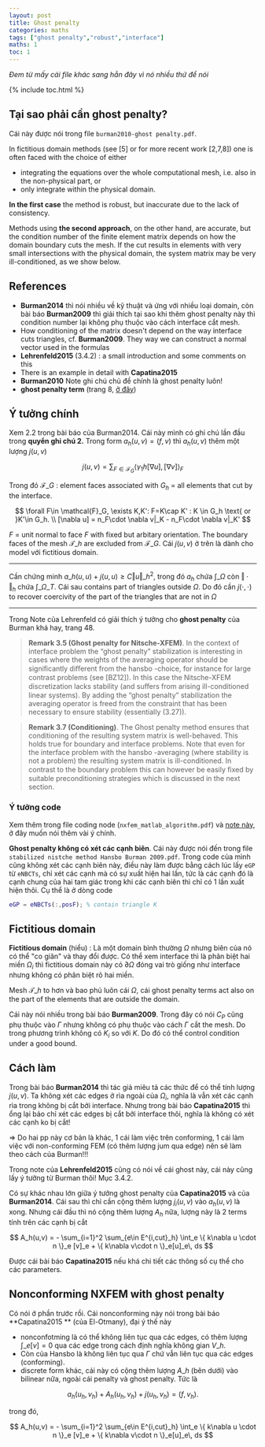```yaml
---
layout: post
title: Ghost penalty
categories: maths
tags: ["ghost penalty","robust","interface"]
maths: 1
toc: 1
---
```


*Đem từ mấy cái file khác sang hẳn đây vì nó nhiều thứ để nói*

{% include toc.html %}

## Tại sao phải cần ghost penalty?

Cái này được nói trong file `burman2010-ghost penalty.pdf`.

In fictitious domain methods (see [5] or for more recent work [2,7,8]) one is often faced with the choice of either 

- integrating the equations over the whole computational mesh, i.e. also in the non-physical part, or 
- only integrate within the physical domain. 

**In the first case** the method is robust, but inaccurate due to the lack of consistency. 

Methods using **the second approach**, on the other hand, are accurate, but the condition number of the finite element matrix depends on how the domain boundary cuts the mesh. If the cut results in elements with very small intersections with the physical domain, the system matrix may be very ill-conditioned, as we show below.

## References

- **Burman2014** thì nói nhiều về kỹ thuật và ứng với nhiều loại domain, còn bài báo **Burman2009** thì giải thích tại sao khi thêm ghost penalty này thì condition number lại không phụ thuộc vào cách interface cắt mesh.
- How conditioning of the matrix doesn't depend on the way interface cuts triangles, cf. **Burman2009**. They way we can construct a normal vector used in the formulas
- **Lehrenfeld2015** (3.4.2) : a small introduction and some comments on this
- There is an example in detail with **Capatina2015**
- **Burman2010** Note ghi chú chủ đề chính là ghost penalty luôn!
-  **ghost penalty term** (trang 8, [ở đây](https://hal.inria.fr/hal-01149225/file/RR-8723.pdf))

## Ý tưởng chính

Xem 2.2 trong bài báo của Burman2014. Cái này mình có ghi chú lần đầu trong **quyển ghi chú 2.** Trong form $a_h(u,v)=(f,v)$ thì $a_h(u,v)$ thêm một lượng $j(u,v)$

$$
j(u,v) = \sum_{F\in \mathcal{F}_G} \langle \gamma_1 h [\nabla u],[\nabla v] \rangle_F
$$

Trong đó $\mathcal{F}\_G$ : element faces associated with $G_h$ = all elements that cut by the interface.

$$
\forall F\in \mathcal{F}_G, \exists K,K': F=K\cap K' : K \in G_h \text{ or }K'\in G_h. \\
[\nabla u] = n_F\cdot \nabla v|_K - n_F\cdot \nabla v|_K'
$$

$F$ = unit normal to face $F$ with fixed but arbitary orientation. The boundary faces of the mesh $\mathcal{T}\_h$ are excluded from $\mathcal{F}\_G$. Cái $j(u,v)$ ở trên là dành cho model với fictitious domain.

---

Cần chứng minh $a\_h(u,u) + j(u,u) \ge C \Vert u \Vert\_h^2$, trong đó $a_h$ chứa $\int\_{\Omega}$ còn $\Vert \cdot \Vert_h$ chứa $\int\_{\Omega\_T}$. Cái sau contains part of triangles outside $\Omega$. Do đó cần $j(\cdot,\cdot)$ to recover coercivity of the part of the triangles that are not in $\Omega$

---

Trong Note của Lehrenfeld có giải thích ý tưởng cho **ghost penalty** của Burman khá hay, trang 48.

> **Remark 3.5 (Ghost penalty for Nitsche-XFEM)**. In the context of interface problem the “ghost penalty” stabilization is interesting in cases where the weights of the averaging operator should be signiﬁcantly diﬀerent from the hansbo -choice, for instance for large contrast problems (see [BZ12]). In this case the Nitsche-XFEM discretization lacks stability (and suﬀers from arising ill-conditioned linear systems). By adding the “ghost penalty” stabilization the averaging operator is freed from the constraint that has been necessary to ensure stability (essentially (3.27)).

> **Remark 3.7 (Conditioning)**. The Ghost penalty method ensures that conditioning of the resulting system matrix is well-behaved. This holds true for boundary and interface problems. Note that even for the interface problem with the hansbo -averaging (where stability is not a problem) the resulting system matrix is ill-conditioned. In contrast to the boundary problem this can however be easily ﬁxed by suitable preconditioning strategies which is discussed in the next section.

### Ý tưởng code

Xem thêm trong file coding node (`nxfem_matlab_algorithm.pdf`) và [note này](/maths/nxfem-hansbo-arnold-nitsche/#ghost-penalty), ở đây muốn nói thêm vài ý chính.

**Ghost penalty không có xét các cạnh biên**. Cái này được nói đến trong file `stabilized nistche method Hansbo Burman 2009.pdf`. Trong code của mình cũng không xét các cạnh biên này, điều này làm được bằng cách lúc lấy `eGP` từ `eNBCTs`, chỉ xét các cạnh mà có sự xuất hiện hai lần, tức là các cạnh đó là cạnh chung của hai tam giác trong khi các cạnh biên thì chỉ có 1 lần xuất hiện thôi. Cụ thể là ở dòng code

~~~ matlab
eGP = eNBCTs(:,posF); % contain triangle K
~~~

## Fictitious domain

**Fictitious domain** (hiểu) : Là một domain bình thường $\Omega$ nhưng biên của nó có thể "co giãn" và thay đổi được. Có thể xem interface thì là phân biệt hai miền $\Omega_i$ thì fictitious domain này có $\partial \Omega$ đóng vai trò giống như interface nhưng không có phân biệt rõ hai miền.

Mesh $\mathcal{T}\_h$ to hơn và bao phủ luôn cái $\Omega$, cái ghost penalty terms act also on the part of the elements that are outside the domain.

Cái này nói nhiều trong bài báo **Burman2009**. Trong đây có nói $C_P$ cũng phụ thuộc vào $\Gamma$ nhưng không có phụ thuộc vào cách $\Gamma$ cắt the mesh. Do trong phương trình không có $K_i$ so với $K$. Do đó có thể control condition under a good bound.

## Cách làm

Trong bài báo **Burman2014** thì tác giả miêu tả các thức để có thể tính lượng $j(u,v)$. Ta không xét các edges ở rìa ngoài của $\Omega_i$, nghĩa là vẫn xét các cạnh rìa trong không bị cắt bởi interface. Nhưng trong bài báo **Capatina2015** thì ổng lại bảo chỉ xét các edges bị cắt bởi interface thôi, nghĩa là không có xét các cạnh ko bị cắt!

$\Rightarrow$ Do hai pp này cơ bản là khác, 1 cái làm việc trên conforming, 1 cái làm việc với non-conforming FEM (có thêm lượng jum qua edge) nên sẽ làm theo cách của Burman!!!

Trong note của **Lehrenfeld2015** cũng có nói về cái ghost này, cái này cũng lấy ý tưởng từ Burman thôi! Mục 3.4.2.

Có sự khác nhau lớn giữa ý tưởng ghost penalty của **Capatina2015** và của **Burman2014**. Cái sau thì chỉ cần cộng thêm lượng $j_i(u,v)$ vào $a_h(u,v)$ là xong. Nhưng cái đầu thì nó cộng thêm lượng $A_h$ nữa, lượng này là 2 terms tính trên các cạnh bị cắt

$$
A_h(u,v) = - \sum_{i=1}^2 \sum_{e\in E^{i,cut}_h} \int_e \{ k\nabla u \cdot n \}_e [v]_e + \{ k\nabla v\cdot n \}_e[u]_e\, ds
$$

Được cái bài báo **Capatina2015** nếu khá chi tiết các thông số cụ thể cho các parameters.

## Nonconforming NXFEM with ghost penalty

Có nói ở phần trước rồi. Cái nonconforming này nói trong bài báo **Capatina2015 ** (của El-Otmany), đại ý thế này

- nonconfotming là có thể không liên tục qua các edges, có thêm lượng $\int\_e[v]=0$ qua các edge trong cách định nghĩa không gian $V\_h$.
- Còn của Hansbo là không liên tục qua $\Gamma$ chứ vẫn liên tục qua các edges (conforming).
- discrete form khác, cái này có cộng thêm lượng $A\_h$ (bên dưới) vào bilinear nữa, ngoài cái penalty và ghost penalty. Tức là 

$$
a_h(u_h,v_h)+A_h(u_h,v_h)+j(u_h,v_h) = (f,v_h).
$$

trong đó,

$$
A_h(u,v) = - \sum_{i=1}^2 \sum_{e\in E^{i,cut}_h} \int_e \{ k\nabla u \cdot n \}_e [v]_e + \{ k\nabla v\cdot n \}_e[u]_e\, ds
$$